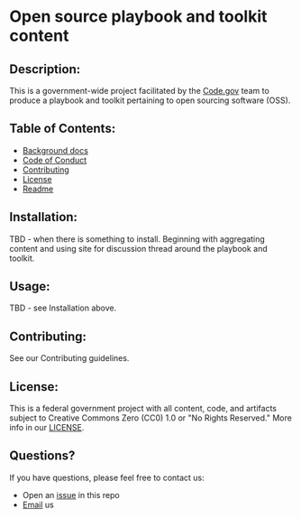 # Open source playbook and toolkit content

## Description:
This is a government-wide project facilitated by the [Code.gov](https://code.gov/) team to produce a playbook and toolkit pertaining to open sourcing software (OSS).

## Table of Contents: 
- [Background docs](background_docs)
- [Code of Conduct](CODE_OF_CONDUCT.md)
- [Contributing](CONTRIBUTING.md)
- [License](LICENSE.md)
- [Readme](README.md)

## Installation: 
TBD - when there is something to install. Beginning with aggregating content and using site for discussion thread around the playbook and toolkit.

## Usage:
TBD - see Installation above.

## Contributing:
See our Contributing guidelines.

## License: 
This is a federal government project with all content, code, and artifacts subject to Creative Commons Zero (CC0) 1.0 or "No Rights Reserved." More info in our [LICENSE](LICENSE.md).

## Questions?
If you have questions, please feel free to contact us:  
* Open an [issue](https://github.com/GSA/code-gov-open-source-toolkit/issues) in this repo
* [Email](mailto:code@gsa.gov) us